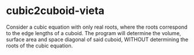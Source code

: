 # cubic2cuboid-vieta
Consider a cubic equation with only real roots, where the roots correspond to the edge lengths of a cuboid. The program will determine the volume, surface area and space diagonal of said cuboid, WITHOUT determining the roots of the cubic equation.

